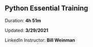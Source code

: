 
## Python Essential Training

Duration: **4h 51m**

Updated: **3/29/2021**

LinkedIn Instructor: **Bill Weinman**
